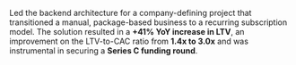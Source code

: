 Led the backend architecture for a company-defining project that transitioned a manual, package-based business to a recurring subscription model. The solution resulted in a **+41% YoY increase in LTV**, an improvement on the LTV-to-CAC ratio from **1.4x to 3.0x** and was instrumental in securing a **Series C funding round**.
